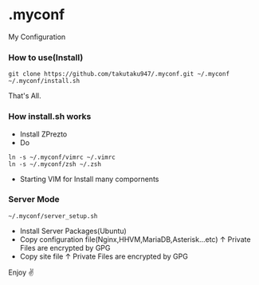 # .myconf
My Configuration


### How to use(Install)

```
git clone https://github.com/takutaku947/.myconf.git ~/.myconf
~/.myconf/install.sh
```

That's All.

### How install.sh works

- Install ZPrezto
- Do
```
ln -s ~/.myconf/vimrc ~/.vimrc
ln -s ~/.myconf/zsh ~/.zsh
```
- Starting VIM for Install many compornents

### Server Mode

```
~/.myconf/server_setup.sh
```

- Install Server Packages(Ubuntu)
- Copy configuration file(Nginx,HHVM,MariaDB,Asterisk...etc)
↑ Private Files are encrypted by GPG
- Copy site file
↑ Private Files are encrypted by GPG


Enjoy ✌️
